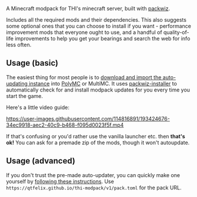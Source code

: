 A Minecraft modpack for THI's minecraft server, built with [packwiz](https://packwiz.infra.link/).

Includes all the required mods and their dependencies. This also suggests some optional ones that you can choose to
install if you want - performance improvement mods that everyone ought to use, and a handful of quality-of-life
improvements to help you get your bearings and search the web for info less often.

## Usage (basic)

The easiest thing for most people is to [download and import the auto-updating instance](https://github.com/qtfelix/thi-modpack/releases/download/autoupdater-v1/THI-modpack.zip)
into [PolyMC](https://polymc.org/) or MultiMC. It uses [packwiz-installer](https://github.com/packwiz/packwiz-installer)
to automatically check for and install modpack updates for you every time you start the game.

Here's a little video guide:

https://user-images.githubusercontent.com/114816891/193424676-34ec9918-aec2-40c9-b468-f095d0023f5f.mp4

If that's confusing or you'd rather use the vanilla launcher etc. then **that's ok!** You can ask for a premade zip of
the mods, though it won't autoupdate.

## Usage (advanced)

If you don't trust the pre-made auto-updater, you can quickly make one yourself by [following these instructions](https://packwiz.infra.link/tutorials/installing/packwiz-installer/).
Use `https://qtfelix.github.io/thi-modpack/v1/pack.toml` for the pack URL.
